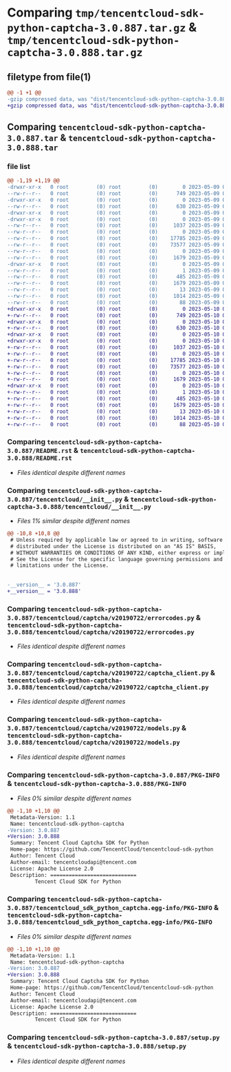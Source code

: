 # Comparing `tmp/tencentcloud-sdk-python-captcha-3.0.887.tar.gz` & `tmp/tencentcloud-sdk-python-captcha-3.0.888.tar.gz`

## filetype from file(1)

```diff
@@ -1 +1 @@
-gzip compressed data, was "dist/tencentcloud-sdk-python-captcha-3.0.887.tar", last modified: Tue May  9 02:29:51 2023, max compression
+gzip compressed data, was "dist/tencentcloud-sdk-python-captcha-3.0.888.tar", last modified: Wed May 10 01:51:32 2023, max compression
```

## Comparing `tencentcloud-sdk-python-captcha-3.0.887.tar` & `tencentcloud-sdk-python-captcha-3.0.888.tar`

### file list

```diff
@@ -1,19 +1,19 @@
-drwxr-xr-x   0 root         (0) root         (0)        0 2023-05-09 02:29:51.000000 tencentcloud-sdk-python-captcha-3.0.887/
--rw-r--r--   0 root         (0) root         (0)      749 2023-05-09 02:29:51.000000 tencentcloud-sdk-python-captcha-3.0.887/README.rst
-drwxr-xr-x   0 root         (0) root         (0)        0 2023-05-09 02:29:51.000000 tencentcloud-sdk-python-captcha-3.0.887/tencentcloud/
--rw-r--r--   0 root         (0) root         (0)      630 2023-05-09 02:29:51.000000 tencentcloud-sdk-python-captcha-3.0.887/tencentcloud/__init__.py
-drwxr-xr-x   0 root         (0) root         (0)        0 2023-05-09 02:29:51.000000 tencentcloud-sdk-python-captcha-3.0.887/tencentcloud/captcha/
-drwxr-xr-x   0 root         (0) root         (0)        0 2023-05-09 02:29:51.000000 tencentcloud-sdk-python-captcha-3.0.887/tencentcloud/captcha/v20190722/
--rw-r--r--   0 root         (0) root         (0)     1037 2023-05-09 02:29:51.000000 tencentcloud-sdk-python-captcha-3.0.887/tencentcloud/captcha/v20190722/errorcodes.py
--rw-r--r--   0 root         (0) root         (0)        0 2023-05-09 02:29:51.000000 tencentcloud-sdk-python-captcha-3.0.887/tencentcloud/captcha/v20190722/__init__.py
--rw-r--r--   0 root         (0) root         (0)    17785 2023-05-09 02:29:51.000000 tencentcloud-sdk-python-captcha-3.0.887/tencentcloud/captcha/v20190722/captcha_client.py
--rw-r--r--   0 root         (0) root         (0)    73577 2023-05-09 02:29:51.000000 tencentcloud-sdk-python-captcha-3.0.887/tencentcloud/captcha/v20190722/models.py
--rw-r--r--   0 root         (0) root         (0)        0 2023-05-09 02:29:51.000000 tencentcloud-sdk-python-captcha-3.0.887/tencentcloud/captcha/__init__.py
--rw-r--r--   0 root         (0) root         (0)     1679 2023-05-09 02:29:51.000000 tencentcloud-sdk-python-captcha-3.0.887/PKG-INFO
-drwxr-xr-x   0 root         (0) root         (0)        0 2023-05-09 02:29:51.000000 tencentcloud-sdk-python-captcha-3.0.887/tencentcloud_sdk_python_captcha.egg-info/
--rw-r--r--   0 root         (0) root         (0)        1 2023-05-09 02:29:51.000000 tencentcloud-sdk-python-captcha-3.0.887/tencentcloud_sdk_python_captcha.egg-info/dependency_links.txt
--rw-r--r--   0 root         (0) root         (0)      485 2023-05-09 02:29:51.000000 tencentcloud-sdk-python-captcha-3.0.887/tencentcloud_sdk_python_captcha.egg-info/SOURCES.txt
--rw-r--r--   0 root         (0) root         (0)     1679 2023-05-09 02:29:51.000000 tencentcloud-sdk-python-captcha-3.0.887/tencentcloud_sdk_python_captcha.egg-info/PKG-INFO
--rw-r--r--   0 root         (0) root         (0)       13 2023-05-09 02:29:51.000000 tencentcloud-sdk-python-captcha-3.0.887/tencentcloud_sdk_python_captcha.egg-info/top_level.txt
--rw-r--r--   0 root         (0) root         (0)     1014 2023-05-09 02:29:51.000000 tencentcloud-sdk-python-captcha-3.0.887/setup.py
--rw-r--r--   0 root         (0) root         (0)       88 2023-05-09 02:29:51.000000 tencentcloud-sdk-python-captcha-3.0.887/setup.cfg
+drwxr-xr-x   0 root         (0) root         (0)        0 2023-05-10 01:51:32.000000 tencentcloud-sdk-python-captcha-3.0.888/
+-rw-r--r--   0 root         (0) root         (0)      749 2023-05-10 01:51:32.000000 tencentcloud-sdk-python-captcha-3.0.888/README.rst
+drwxr-xr-x   0 root         (0) root         (0)        0 2023-05-10 01:51:32.000000 tencentcloud-sdk-python-captcha-3.0.888/tencentcloud/
+-rw-r--r--   0 root         (0) root         (0)      630 2023-05-10 01:51:32.000000 tencentcloud-sdk-python-captcha-3.0.888/tencentcloud/__init__.py
+drwxr-xr-x   0 root         (0) root         (0)        0 2023-05-10 01:51:32.000000 tencentcloud-sdk-python-captcha-3.0.888/tencentcloud/captcha/
+drwxr-xr-x   0 root         (0) root         (0)        0 2023-05-10 01:51:32.000000 tencentcloud-sdk-python-captcha-3.0.888/tencentcloud/captcha/v20190722/
+-rw-r--r--   0 root         (0) root         (0)     1037 2023-05-10 01:51:32.000000 tencentcloud-sdk-python-captcha-3.0.888/tencentcloud/captcha/v20190722/errorcodes.py
+-rw-r--r--   0 root         (0) root         (0)        0 2023-05-10 01:51:32.000000 tencentcloud-sdk-python-captcha-3.0.888/tencentcloud/captcha/v20190722/__init__.py
+-rw-r--r--   0 root         (0) root         (0)    17785 2023-05-10 01:51:32.000000 tencentcloud-sdk-python-captcha-3.0.888/tencentcloud/captcha/v20190722/captcha_client.py
+-rw-r--r--   0 root         (0) root         (0)    73577 2023-05-10 01:51:32.000000 tencentcloud-sdk-python-captcha-3.0.888/tencentcloud/captcha/v20190722/models.py
+-rw-r--r--   0 root         (0) root         (0)        0 2023-05-10 01:51:32.000000 tencentcloud-sdk-python-captcha-3.0.888/tencentcloud/captcha/__init__.py
+-rw-r--r--   0 root         (0) root         (0)     1679 2023-05-10 01:51:32.000000 tencentcloud-sdk-python-captcha-3.0.888/PKG-INFO
+drwxr-xr-x   0 root         (0) root         (0)        0 2023-05-10 01:51:32.000000 tencentcloud-sdk-python-captcha-3.0.888/tencentcloud_sdk_python_captcha.egg-info/
+-rw-r--r--   0 root         (0) root         (0)        1 2023-05-10 01:51:32.000000 tencentcloud-sdk-python-captcha-3.0.888/tencentcloud_sdk_python_captcha.egg-info/dependency_links.txt
+-rw-r--r--   0 root         (0) root         (0)      485 2023-05-10 01:51:32.000000 tencentcloud-sdk-python-captcha-3.0.888/tencentcloud_sdk_python_captcha.egg-info/SOURCES.txt
+-rw-r--r--   0 root         (0) root         (0)     1679 2023-05-10 01:51:32.000000 tencentcloud-sdk-python-captcha-3.0.888/tencentcloud_sdk_python_captcha.egg-info/PKG-INFO
+-rw-r--r--   0 root         (0) root         (0)       13 2023-05-10 01:51:32.000000 tencentcloud-sdk-python-captcha-3.0.888/tencentcloud_sdk_python_captcha.egg-info/top_level.txt
+-rw-r--r--   0 root         (0) root         (0)     1014 2023-05-10 01:51:32.000000 tencentcloud-sdk-python-captcha-3.0.888/setup.py
+-rw-r--r--   0 root         (0) root         (0)       88 2023-05-10 01:51:32.000000 tencentcloud-sdk-python-captcha-3.0.888/setup.cfg
```

### Comparing `tencentcloud-sdk-python-captcha-3.0.887/README.rst` & `tencentcloud-sdk-python-captcha-3.0.888/README.rst`

 * *Files identical despite different names*

### Comparing `tencentcloud-sdk-python-captcha-3.0.887/tencentcloud/__init__.py` & `tencentcloud-sdk-python-captcha-3.0.888/tencentcloud/__init__.py`

 * *Files 1% similar despite different names*

```diff
@@ -10,8 +10,8 @@
 # Unless required by applicable law or agreed to in writing, software
 # distributed under the License is distributed on an "AS IS" BASIS,
 # WITHOUT WARRANTIES OR CONDITIONS OF ANY KIND, either express or implied.
 # See the License for the specific language governing permissions and
 # limitations under the License.
 
 
-__version__ = '3.0.887'
+__version__ = '3.0.888'
```

### Comparing `tencentcloud-sdk-python-captcha-3.0.887/tencentcloud/captcha/v20190722/errorcodes.py` & `tencentcloud-sdk-python-captcha-3.0.888/tencentcloud/captcha/v20190722/errorcodes.py`

 * *Files identical despite different names*

### Comparing `tencentcloud-sdk-python-captcha-3.0.887/tencentcloud/captcha/v20190722/captcha_client.py` & `tencentcloud-sdk-python-captcha-3.0.888/tencentcloud/captcha/v20190722/captcha_client.py`

 * *Files identical despite different names*

### Comparing `tencentcloud-sdk-python-captcha-3.0.887/tencentcloud/captcha/v20190722/models.py` & `tencentcloud-sdk-python-captcha-3.0.888/tencentcloud/captcha/v20190722/models.py`

 * *Files identical despite different names*

### Comparing `tencentcloud-sdk-python-captcha-3.0.887/PKG-INFO` & `tencentcloud-sdk-python-captcha-3.0.888/PKG-INFO`

 * *Files 0% similar despite different names*

```diff
@@ -1,10 +1,10 @@
 Metadata-Version: 1.1
 Name: tencentcloud-sdk-python-captcha
-Version: 3.0.887
+Version: 3.0.888
 Summary: Tencent Cloud Captcha SDK for Python
 Home-page: https://github.com/TencentCloud/tencentcloud-sdk-python
 Author: Tencent Cloud
 Author-email: tencentcloudapi@tencent.com
 License: Apache License 2.0
 Description: ============================
         Tencent Cloud SDK for Python
```

### Comparing `tencentcloud-sdk-python-captcha-3.0.887/tencentcloud_sdk_python_captcha.egg-info/PKG-INFO` & `tencentcloud-sdk-python-captcha-3.0.888/tencentcloud_sdk_python_captcha.egg-info/PKG-INFO`

 * *Files 0% similar despite different names*

```diff
@@ -1,10 +1,10 @@
 Metadata-Version: 1.1
 Name: tencentcloud-sdk-python-captcha
-Version: 3.0.887
+Version: 3.0.888
 Summary: Tencent Cloud Captcha SDK for Python
 Home-page: https://github.com/TencentCloud/tencentcloud-sdk-python
 Author: Tencent Cloud
 Author-email: tencentcloudapi@tencent.com
 License: Apache License 2.0
 Description: ============================
         Tencent Cloud SDK for Python
```

### Comparing `tencentcloud-sdk-python-captcha-3.0.887/setup.py` & `tencentcloud-sdk-python-captcha-3.0.888/setup.py`

 * *Files identical despite different names*

